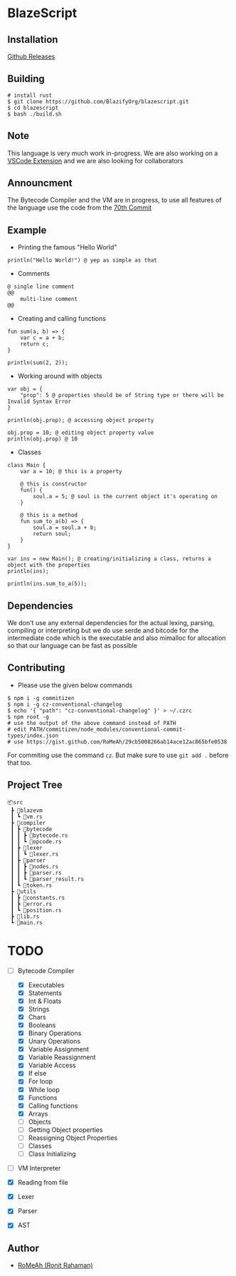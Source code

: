 # BlazeScript

## Installation

[Github Releases](https://github.com/BlazifyOrg/blazescript/releases)

## Building

```shell
# install rust
$ git clone https://github.com/BlazifyOrg/blazescript.git
$ cd blazescript
$ bash ./build.sh
```

## Note

This language is very much work in-progress. We are also working on a [VSCode Extension](https://github.com/BlazifyOrg/blazescript-vscode) and we are also looking for collaborators

## Announcment

The Bytecode Compiler and the VM are in progress, to use all features of the language use the code from the [70th Commit](https://github.com/BlazifyOrg/blazescript/tree/a2e2186bec75bc05a86ebd3192fa9d931475cb80)

## Example

- Printing the famous "Hello World"

```bzs
println("Hello World!") @ yep as simple as that
```

- Comments

```bzs
@ single line comment
@@
	multi-line comment
@@
```

- Creating and calling functions

```bzs
fun sum(a, b) => {
    var c = a + b;
    return c;
}

println(sum(2, 2));
```

- Working around with objects

```bzs
var obj = {
    "prop": 5 @ properties should be of String type or there will be Invalid Syntax Error
}

println(obj.prop); @ accessing object property

obj.prop = 10; @ editing object property value
println(obj.prop) @ 10
```

- Classes

```bzs
class Main {
    var a = 10; @ this is a property

    @ this is constructor
    fun() {
        soul.a = 5; @ soul is the current object it's operating on
    }

    @ this is a method
    fun sum_to_a(b) => {
        soul.a = soul.a + b;
        return soul;
    }
}

var ins = new Main(); @ creating/initializing a class, returns a object with the properties
println(ins);

println(ins.sum_to_a(5));
```

## Dependencies

We don't use any external dependencies for the actual lexing, parsing, compiling or interpreting but we do use serde and bitcode for the intermediate code which is the executable and also mimalloc for allocation so that our language can be fast as possible

## Contributing

- Please use the given below commands

```shell
$ npm i -g commitizen
$ npm i -g cz-conventional-changelog
$ echo '{ "path": "cz-conventional-changelog" }' > ~/.czrc
$ npm root -g
# use the output of the above command instead of PATH
# edit PATH/commitizen/node_modules/conventional-commit-types/index.json
# use https://gist.github.com/RoMeAh/29cb5008266ab14ace12ac865bfe0538
```

For commiting use the command `cz`. But make sure to use `git add .` before that too.

## Project Tree

```
📦src
 ┣ 📂blazevm
 ┃ ┗ 📜vm.rs
 ┣ 📂compiler
 ┃ ┣ 📂bytecode
 ┃ ┃ ┣ 📜bytecode.rs
 ┃ ┃ ┗ 📜opcode.rs
 ┃ ┣ 📂lexer
 ┃ ┃ ┗ 📜lexer.rs
 ┃ ┣ 📂parser
 ┃ ┃ ┣ 📜nodes.rs
 ┃ ┃ ┣ 📜parser.rs
 ┃ ┃ ┗ 📜parser_result.rs
 ┃ ┗ 📜token.rs
 ┣ 📂utils
 ┃ ┣ 📜constants.rs
 ┃ ┣ 📜error.rs
 ┃ ┗ 📜position.rs
 ┣ 📜lib.rs
 ┗ 📜main.rs
```

# TODO

- [ ] Bytecode Compiler

  - [x] Executables
  - [x] Statements
  - [x] Int & Floats
  - [x] Strings
  - [x] Chars
  - [x] Booleans
  - [x] Binary Operations
  - [x] Unary Operations
  - [x] Variable Assignment
  - [x] Variable Reassignment
  - [x] Variable Access
  - [x] If else
  - [x] For loop
  - [x] While loop
  - [x] Functions
  - [x] Calling functions
  - [x] Arrays
  - [ ] Objects
  - [ ] Getting Object properties
  - [ ] Reassigning Object Properties
  - [ ] Classes
  - [ ] Class Initializing

- [ ] VM Interpreter

- [x] Reading from file
- [x] Lexer
- [x] Parser
- [x] AST

## Author

- [RoMeAh (Ronit Rahaman)](https://www.romeah.me)
